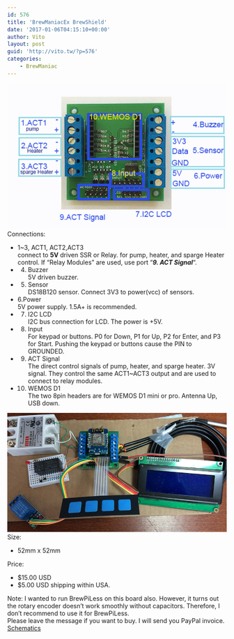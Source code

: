 ```yaml
---
id: 576
title: 'BrewManiacEx BrewShield'
date: '2017-01-06T04:15:10+00:00'
author: Vito
layout: post
guid: 'http://vito.tw/?p=576'
categories:
    - BrewManiac
---
```


![bmshield](/wp-content/uploads/2016/12/bmshield-1.png)  
Connections:

- 1~3, ACT1, ACT2,ACT3  
    connect to **5V** driven SSR or Relay. for pump, heater, and sparge Heater control. If “Relay Modules” are used, use port “***9. ACT Signal***“.
- 4. Buzzer  
    5V driven buzzer.
- 5. Sensor  
    DS18B120 sensor. Connect 3V3 to power(vcc) of sensors.
- 6.Power  
    5V power supply. 1.5A+ is recommended.
- 7. I2C LCD  
    I2C bus connection for LCD. The power is +5V.
- 8. Input  
    For keypad or buttons. P0 for Down, P1 for Up, P2 for Enter, and P3 for Start. Pushing the keypad or buttons cause the PIN to GROUNDED.
- 9. ACT Signal  
    The direct control signals of pump, heater, and sparge heater. 3V signal. They control the same ACT1~ACT3 output and are used to connect to relay modules.
- 10. WEMOS D1  
    The two 8pin headers are for WEMOS D1 mini or pro. Antenna Up, USB down.

![bm_sample](/wp-content/uploads/2017/01/bm_sample.jpg)  
Size:

- 52mm x 52mm

Price:

- $15.00 USD
- $5.00 USD shipping within USA.

Note: I wanted to run BrewPiLess on this board also. However, it turns out the rotary encoder doesn’t work smoothly without capacitors. Therefore, I don’t recommend to use it for BrewPiLess.  
Please leave the message if you want to buy. I will send you PayPal invoice.  
[Schematics](/wp-content/uploads/2017/02/BrewShield.pdf)